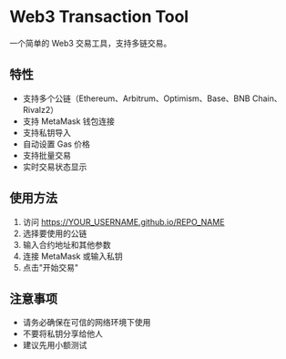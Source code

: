 # Web3 Transaction Tool

一个简单的 Web3 交易工具，支持多链交易。

## 特性

- 支持多个公链（Ethereum、Arbitrum、Optimism、Base、BNB Chain、Rivalz2）
- 支持 MetaMask 钱包连接
- 支持私钥导入
- 自动设置 Gas 价格
- 支持批量交易
- 实时交易状态显示

## 使用方法

1. 访问 https://YOUR_USERNAME.github.io/REPO_NAME
2. 选择要使用的公链
3. 输入合约地址和其他参数
4. 连接 MetaMask 或输入私钥
5. 点击"开始交易"

## 注意事项

- 请务必确保在可信的网络环境下使用
- 不要将私钥分享给他人
- 建议先用小额测试 